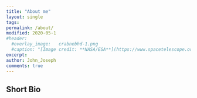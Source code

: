 ```yaml
---
title: "About me"
layout: single
tags:
permalink: /about/
modified: 2020-05-1
#header:
  #overlay_image:  	crabnebhd-1.png
  #caption: "[Image credit: **NASA/ESA**](https://www.spacetelescope.org/images/heic0515a/)"
excerpt: 
author: John_Joseph
comments: true
---
```


## Short Bio
